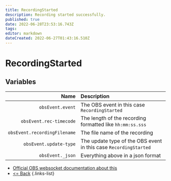 ```yaml
---
title: RecordingStarted
description: Recording started successfully.
published: true
date: 2022-06-28T23:53:16.743Z
tags: 
editor: markdown
dateCreated: 2022-06-27T01:43:16.510Z
---
```


# RecordingStarted

## Variables

Name | Description
----:|:------------
| `obsEvent.event` | The OBS event in this case `RecordingStarted`
| `obsEvent.rec-timecode` | The length of the recording formatted like `hh:mm:ss.sss`
| `obsEvent.recordingFilename` | The file name of the recording |
| `obsEvent.update-type` | The update type of the OBS event in this case `RecordingStarted`
| `obsEvent._json` | Everything above in a json format

* [Official OBS websocket documentation about this](https://github.com/obsproject/obs-websocket/blob/4.x-current/docs/generated/protocol.md#recordingstarted)
* [<= Back](/en/Integrations/OBS/Events)
{.links-list}